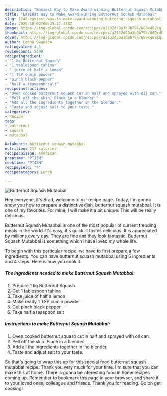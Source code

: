 ```yaml
---
description: "Easiest Way to Make Award-winning Butternut Squash Mutabbal"
title: "Easiest Way to Make Award-winning Butternut Squash Mutabbal"
slug: 1248-easiest-way-to-make-award-winning-butternut-squash-mutabbal
date: 2020-10-02T00:33:17.438Z
image: https://img-global.cpcdn.com/recipes/a2132d50a3b9b794/680x482cq70/butternut-squash-mutabbal-recipe-main-photo.jpg
thumbnail: https://img-global.cpcdn.com/recipes/a2132d50a3b9b794/680x482cq70/butternut-squash-mutabbal-recipe-main-photo.jpg
cover: https://img-global.cpcdn.com/recipes/a2132d50a3b9b794/680x482cq70/butternut-squash-mutabbal-recipe-main-photo.jpg
author: Leona Swanson
ratingvalue: 4.1
reviewcount: 5309
recipeingredient:
- "1 kg Butternut Squash"
- "1 tablespoon tahina"
- " juice of half a lemon"
- "1 TSP cumin powder"
- "pinch black pepper"
- "half a teaspoon salt"
recipeinstructions:
- "Oven cooked butternut squash cut in half and sprayed with oil can."
- "Pell off the skin. Place in a blender."
- "Add all the ingredients together in the blender."
- "Taste and adjust salt to your taste."
categories:
- Recipe
tags:
- butternut
- squash
- mutabbal

katakunci: butternut squash mutabbal 
nutrition: 217 calories
recipecuisine: American
preptime: "PT15M"
cooktime: "PT42M"
recipeyield: "4"
recipecategory: Lunch

---
```



![Butternut Squash Mutabbal](https://img-global.cpcdn.com/recipes/a2132d50a3b9b794/680x482cq70/butternut-squash-mutabbal-recipe-main-photo.jpg)

Hey everyone, it's Brad, welcome to our recipe page. Today, I'm gonna show you how to prepare a distinctive dish, butternut squash mutabbal. It is one of my favorites. For mine, I will make it a bit unique. This will be really delicious.

Butternut Squash Mutabbal is one of the most popular of current trending meals in the world. It's easy, it's quick, it tastes delicious. It is appreciated by millions every day. They are fine and they look fantastic. Butternut Squash Mutabbal is something which I have loved my whole life.




To begin with this particular recipe, we have to first prepare a few ingredients. You can have butternut squash mutabbal using 6 ingredients and 4 steps. Here is how you cook it.

<!--inarticleads1-->

##### The ingredients needed to make Butternut Squash Mutabbal:

1. Prepare 1 kg Butternut Squash
1. Get 1 tablespoon tahina
1. Take  juice of half a lemon
1. Make ready 1 TSP cumin powder
1. Get pinch black pepper
1. Take half a teaspoon salt




<!--inarticleads2-->

##### Instructions to make Butternut Squash Mutabbal:

1. Oven cooked butternut squash cut in half and sprayed with oil can.
1. Pell off the skin. Place in a blender.
1. Add all the ingredients together in the blender.
1. Taste and adjust salt to your taste.




So that's going to wrap this up for this special food butternut squash mutabbal recipe. Thank you very much for your time. I'm sure that you can make this at home. There is gonna be interesting food in home recipes coming up. Remember to bookmark this page in your browser, and share it to your loved ones, colleague and friends. Thank you for reading. Go on get cooking!
